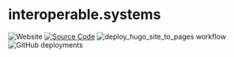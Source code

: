 # interoperable.systems

![Website](https://img.shields.io/website?url=https%3A%2F%2Finteroperable.systems)
[![Source Code](https://img.shields.io/badge/source-GitHub-blue.svg?style=flat)](https://github.com/interoperable/interoperable.systems)
![deploy_hugo_site_to_pages workflow](https://github.com/interoperable/interoperable.systems/actions/workflows/deploy_hugo_site_to_pages.yml/badge.svg?label=build&style=flat-square&branch=main)
![GitHub deployments](https://img.shields.io/github/deployments/interoperable/interoperable.systems/github-pages)
